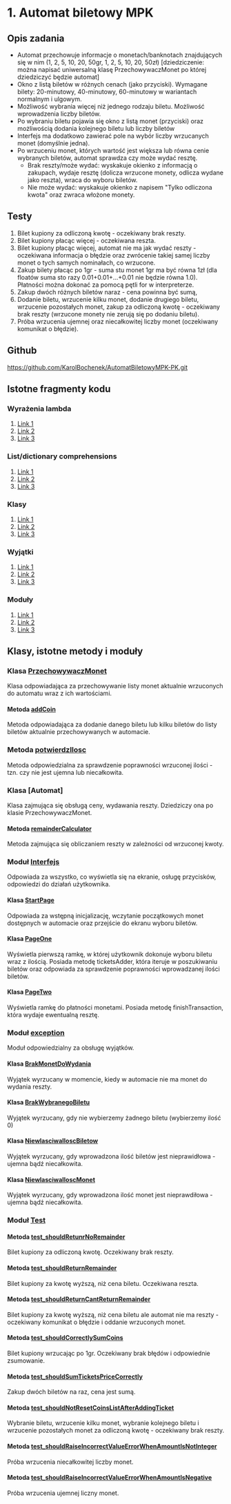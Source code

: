 # 1. Automat biletowy MPK
## Opis zadania 

- Automat przechowuje informacje o monetach/banknotach znajdujących się w nim (1, 2, 5, 10, 20, 50gr, 1, 2, 5, 10, 20, 50zł) [dziedziczenie: można napisać uniwersalną klasę PrzechowywaczMonet po której dziedziczyć będzie automat]
- Okno z listą biletów w różnych cenach (jako przyciski). Wymagane bilety: 20-minutowy, 40-minutowy, 60-minutowy w wariantach normalnym i ulgowym.
- Możliwość wybrania więcej niż jednego rodzaju biletu. Możliwość wprowadzenia liczby biletów.
- Po wybraniu biletu pojawia się okno z listą monet (przyciski) oraz możliwością dodania kolejnego biletu lub liczby biletów
- Interfejs ma dodatkowo zawierać pole na wybór liczby wrzucanych monet (domyślnie jedna).
- Po wrzuceniu monet, których wartość jest większa lub równa cenie wybranych biletów, automat sprawdza czy może wydać resztę.
    - Brak reszty/może wydać: wyskakuje okienko z informacją o zakupach, wydaje resztę (dolicza wrzucone monety, odlicza wydane jako reszta), wraca do wyboru biletów.
    - Nie może wydać: wyskakuje okienko z napisem "Tylko odliczona kwota" oraz zwraca włożone monety. 
    
## Testy
1. Bilet kupiony za odliczoną kwotę - oczekiwany brak reszty.
2. Bilet kupiony płacąc więcej - oczekiwana reszta.
3. Bilet kupiony płacąc więcej, automat nie ma jak wydać reszty - oczekiwana informacja o błędzie oraz zwrócenie takiej samej liczby monet o tych samych nominałach, co wrzucone.
4. Zakup bilety płacąc po 1gr - suma stu monet 1gr ma być równa 1zł (dla floatów suma sto razy 0.01+0.01+...+0.01 nie będzie równa 1.0). Płatności można dokonać za pomocą pętli for w interpreterze.
5. Zakup dwóch różnych biletów naraz - cena powinna być sumą,
6. Dodanie biletu, wrzucenie kilku monet, dodanie drugiego biletu, wrzucenie pozostałych monet, zakup za odliczoną kwotę - oczekiwany brak reszty (wrzucone monety nie zerują się po dodaniu biletu).
7. Próba wrzucenia ujemnej oraz niecałkowitej liczby monet (oczekiwany komunikat o błędzie).

## Github
https://github.com/KarolBochenek/AutomatBiletowyMPK-PK.git


## Istotne fragmenty kodu

### Wyrażenia lambda

1. [Link 1](https://github.com/KarolBochenek/AutomatBiletowyMPK-PK/blob/1fe9eaac1e94ca16dd07649c6ba74f9dd5aa82a9/src/Interfejs.py#L139)
2. [Link 2](https://github.com/KarolBochenek/AutomatBiletowyMPK-PK/blob/1fe9eaac1e94ca16dd07649c6ba74f9dd5aa82a9/src/Interfejs.py#L152)
3. [Link 3](https://github.com/KarolBochenek/AutomatBiletowyMPK-PK/blob/1fe9eaac1e94ca16dd07649c6ba74f9dd5aa82a9/src/Interfejs.py#L155)

### List/dictionary comprehensions

1. [Link 1](https://github.com/KarolBochenek/AutomatBiletowyMPK-PK/blob/1fe9eaac1e94ca16dd07649c6ba74f9dd5aa82a9/src/Interfejs.py#L167)
2. [Link 2](https://github.com/KarolBochenek/AutomatBiletowyMPK-PK/blob/1fe9eaac1e94ca16dd07649c6ba74f9dd5aa82a9/src/Interfejs.py#L170)
3. [Link 3]()

### Klasy

1. [Link 1](https://github.com/KarolBochenek/AutomatBiletowyMPK-PK/blob/1fe9eaac1e94ca16dd07649c6ba74f9dd5aa82a9/src/PrzechowywaczMonet.py)
2. [Link 2](https://github.com/KarolBochenek/AutomatBiletowyMPK-PK/blob/1fe9eaac1e94ca16dd07649c6ba74f9dd5aa82a9/src/Automat.py)
3. [Link 3](https://github.com/KarolBochenek/AutomatBiletowyMPK-PK/blob/1fe9eaac1e94ca16dd07649c6ba74f9dd5aa82a9/src/Interfejs.py#L25)

### Wyjątki

1. [Link 1](https://github.com/KarolBochenek/AutomatBiletowyMPK-PK/blob/1fe9eaac1e94ca16dd07649c6ba74f9dd5aa82a9/exception/NiewlasciwaIloscMonet.py)
2. [Link 2](https://github.com/KarolBochenek/AutomatBiletowyMPK-PK/blob/1fe9eaac1e94ca16dd07649c6ba74f9dd5aa82a9/exception/BrakWybranegoBiletu.py)
3. [Link 3](https://github.com/KarolBochenek/AutomatBiletowyMPK-PK/blob/1fe9eaac1e94ca16dd07649c6ba74f9dd5aa82a9/exception/BrakMonetDoWydania.py)

### Moduły

1. [Link 1](https://github.com/KarolBochenek/AutomatBiletowyMPK-PK/blob/1fe9eaac1e94ca16dd07649c6ba74f9dd5aa82a9/src/Interfejs.py)
2. [Link 2](https://github.com/KarolBochenek/AutomatBiletowyMPK-PK/blob/1fe9eaac1e94ca16dd07649c6ba74f9dd5aa82a9/src/Automat.py)
3. [Link 3](https://github.com/KarolBochenek/AutomatBiletowyMPK-PK/blob/1fe9eaac1e94ca16dd07649c6ba74f9dd5aa82a9/exception)


## Klasy, istotne metody i moduły

### Klasa [PrzechowywaczMonet](https://github.com/KarolBochenek/AutomatBiletowyMPK-PK/blob/8b771da09da3f79f4ac7218483b3b444706ce1e3/src/PrzechowywaczMonet.py#L8)
Klasa odpowiadająca za przechowywanie listy monet aktualnie wrzuconych do automatu wraz z ich wartościami.

#### Metoda [addCoin](https://github.com/KarolBochenek/AutomatBiletowyMPK-PK/blob/8b771da09da3f79f4ac7218483b3b444706ce1e3/src/PrzechowywaczMonet.py#L15)
Metoda odpowiadająca za dodanie danego biletu lub kilku biletów do listy biletów aktualnie przechowywanych w automacie.

### Metoda [potwierdzIlosc](https://github.com/KarolBochenek/AutomatBiletowyMPK-PK/blob/8b771da09da3f79f4ac7218483b3b444706ce1e3/src/PrzechowywaczMonet.py#L25)
Metoda odpowiedzialna za sprawdzenie poprawności wrzuconej ilości - tzn. czy nie jest ujemna lub niecałkowita.

### Klasa [Automat] 
Klasa zajmująca się obsługą ceny, wydawania reszty. Dziedziczy ona po klasie PrzechowywaczMonet.

#### Metoda [remainderCalculator](https://github.com/KarolBochenek/AutomatBiletowyMPK-PK/blob/8b771da09da3f79f4ac7218483b3b444706ce1e3/src/Automat.py#L29)
Metoda zajmująca się obliczaniem reszty w zależności od wrzuconej kwoty.


### Moduł [Interfejs](https://github.com/KarolBochenek/AutomatBiletowyMPK-PK/blob/8b771da09da3f79f4ac7218483b3b444706ce1e3/src/Interfejs.py)
Odpowiada za wszystko, co wyświetla się na ekranie, osługę przycisków, odpowiedzi do działań użytkownika.

#### Klasa [StartPage](https://github.com/KarolBochenek/AutomatBiletowyMPK-PK/blob/8b771da09da3f79f4ac7218483b3b444706ce1e3/src/Interfejs.py#L25)
Odpowiada za wstępną inicjalizację, wczytanie początkowych monet dostępnych w automacie oraz przejście do ekranu wyboru biletów.

#### Klasa [PageOne](https://github.com/KarolBochenek/AutomatBiletowyMPK-PK/blob/8b771da09da3f79f4ac7218483b3b444706ce1e3/src/Interfejs.py#L42)
Wyświetla pierwszą ramkę, w której użytkownik dokonuje wyboru biletu wraz z ilością. Posiada metodę ticketsAdder, która iteruje w poszukiwaniu biletów oraz odpowiada za sprawdzenie poprawności wprowadzanej ilości biletów.

#### Klasa [PageTwo](https://github.com/KarolBochenek/AutomatBiletowyMPK-PK/blob/8b771da09da3f79f4ac7218483b3b444706ce1e3/src/Interfejs.py#L125)
Wyświetla ramkę do płatności monetami. Posiada metodę finishTransaction, która wydaje ewentualną resztę.


### Moduł [exception](https://github.com/KarolBochenek/AutomatBiletowyMPK-PK/tree/main/exception)
Moduł odpowiedzialny za obsługę wyjątków.

#### Klasa [BrakMonetDoWydania](https://github.com/KarolBochenek/AutomatBiletowyMPK-PK/blob/8b771da09da3f79f4ac7218483b3b444706ce1e3/exception/BrakMonetDoWydania.py#L1)
Wyjątek wyrzucany w momencie, kiedy w automacie nie ma monet do wydania reszty.

#### Klasa [BrakWybranegoBiletu](https://github.com/KarolBochenek/AutomatBiletowyMPK-PK/blob/8b771da09da3f79f4ac7218483b3b444706ce1e3/exception/BrakWybranegoBiletu.py#L1)
Wyjątek wyrzucany, gdy nie wybierzemy żadnego biletu (wybierzemy ilość 0)

#### Klasa [NiewlasciwaIloscBiletow](https://github.com/KarolBochenek/AutomatBiletowyMPK-PK/blob/8b771da09da3f79f4ac7218483b3b444706ce1e3/exception/NiewlasciwaIloscBiletow.py#L1)
Wyjątek wyrzucany, gdy wprowadzona ilość biletów jest nieprawidłowa - ujemna bądź niecałkowita.

#### Klasa [NiewlasciwaIloscMonet](https://github.com/KarolBochenek/AutomatBiletowyMPK-PK/blob/8b771da09da3f79f4ac7218483b3b444706ce1e3/exception/NiewlasciwaIloscMonet.py#L1)
Wyjątek wyrzucany, gdy wprowadzona ilość monet jest nieprawdiłowa - ujemna bądź niecałkowita.


### Moduł [Test](https://github.com/KarolBochenek/AutomatBiletowyMPK-PK/blob/8b771da09da3f79f4ac7218483b3b444706ce1e3/src/Test.py)

#### Metoda [test_shouldRetunrNoRemainder](https://github.com/KarolBochenek/AutomatBiletowyMPK-PK/blob/8b771da09da3f79f4ac7218483b3b444706ce1e3/src/Test.py#L13)
Bilet kupiony za odliczoną kwotę. Oczekiwany brak reszty.

#### Metoda [test_shouldReturnRemainder](https://github.com/KarolBochenek/AutomatBiletowyMPK-PK/blob/8b771da09da3f79f4ac7218483b3b444706ce1e3/src/Test.py#L28)
Bilet kupiony za kwotę wyższą, niż cena biletu. Oczekiwana reszta.

#### Metoda [test_shouldReturnCantReturnRemainder](https://github.com/KarolBochenek/AutomatBiletowyMPK-PK/blob/8b771da09da3f79f4ac7218483b3b444706ce1e3/src/Test.py#L49)
Bilet kupiony za kwotę wyższą, niż cena biletu ale automat nie ma reszty - oczekiwany komunikat o błędzie i oddanie wrzuconych monet.

#### Metoda [test_shouldCorrectlySumCoins](https://github.com/KarolBochenek/AutomatBiletowyMPK-PK/blob/8b771da09da3f79f4ac7218483b3b444706ce1e3/src/Test.py#L66)
Bilet kupiony wrzucając po 1gr. Oczekiwany brak błędów i odpowiednie zsumowanie.

#### Metoda [test_shouldSumTicketsPriceCorrectly](https://github.com/KarolBochenek/AutomatBiletowyMPK-PK/blob/8b771da09da3f79f4ac7218483b3b444706ce1e3/src/Test.py#L82)
Zakup dwóch biletów na raz, cena jest sumą.

#### Metoda [test_shouldNotResetCoinsListAfterAddingTicket](https://github.com/KarolBochenek/AutomatBiletowyMPK-PK/blob/8b771da09da3f79f4ac7218483b3b444706ce1e3/src/Test.py#L99)
Wybranie biletu, wrzucenie kilku monet, wybranie kolejnego biletu i wrzucenie pozostałych monet za odliczoną kwotę - oczekiwany brak reszty.

#### Metoda [test_shouldRaiseIncorrectValueErrorWhenAmountIsNotInteger](https://github.com/KarolBochenek/AutomatBiletowyMPK-PK/blob/8b771da09da3f79f4ac7218483b3b444706ce1e3/src/Test.py#L122)
Próba wrzucenia niecałkowitej liczby monet.

#### Metoda [test_shouldRaiseIncorrectValueErrorWhenAmountIsNegative](https://github.com/KarolBochenek/AutomatBiletowyMPK-PK/blob/8b771da09da3f79f4ac7218483b3b444706ce1e3/src/Test.py#L134)
Próba wrzucenia ujemnej liczny monet.


